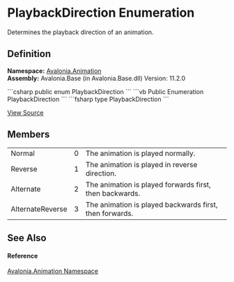 # PlaybackDirection Enumeration


Determines the playback direction of an animation.



## Definition
**Namespace:** <a href="N_Avalonia_Animation">Avalonia.Animation</a>  
**Assembly:** Avalonia.Base (in Avalonia.Base.dll) Version: 11.2.0

<Tabs groupId="api-code-preview">
<TabItem value="csharp" label="C#">
```csharp
public enum PlaybackDirection
```
</TabItem>
<TabItem value="vb" label="VB">
```vb
Public Enumeration PlaybackDirection
```
</TabItem>
<TabItem value="fsharp" label="F#">
```fsharp
type PlaybackDirection
```
</TabItem>
</Tabs>



<a href="https://github.com/AvaloniaUI/Avalonia/tree/master/src/Avalonia.Base/Animation/PlaybackDirection.cs" title="View the source code">View Source</a>



## Members
<table>
<tr>
<td>Normal</td>
<td>0</td>
<td>The animation is played normally.</td>
</tr>
<tr>
<td>Reverse</td>
<td>1</td>
<td>The animation is played in reverse direction.</td>
</tr>
<tr>
<td>Alternate</td>
<td>2</td>
<td>The animation is played forwards first, then backwards.</td>
</tr>
<tr>
<td>AlternateReverse</td>
<td>3</td>
<td>The animation is played backwards first, then forwards.</td>
</tr>
</table>

## See Also


#### Reference
<a href="N_Avalonia_Animation">Avalonia.Animation Namespace</a>  

